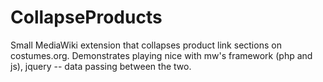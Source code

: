 # CollapseProducts
Small MediaWiki extension that collapses product link sections on costumes.org. Demonstrates playing nice with mw's framework (php and js), jquery -- data passing between the two.
